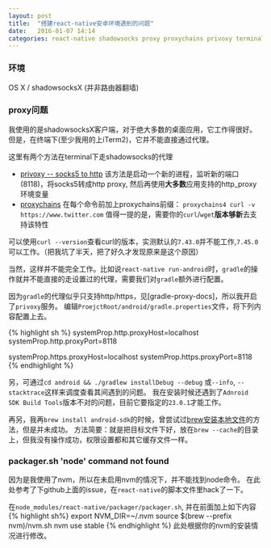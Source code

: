 ```yaml
---
layout: post
title:  "搭建react-native安卓环境遇到的问题"
date:   2016-01-07 14:14
categories: react-native shadowsocks proxy proxychains privoxy terminal nvm 终端
---
```


### 环境
OS X / shadowsocksX (并非路由器翻墙)



### proxy问题
我使用的是shadowsocksX客户端，对于绝大多数的桌面应用，它工作得很好。但是，在终端下(至少我用的上iTerm2)，它并不能直接通过代理。

这里有两个方法在terminal下走shadowsocks的代理
* [privoxy -- socks5 to http]
    该方法是启动一个新的进程，监听新的端口(8118)，将socks5转成http proxy, 然后再使用**大多数**应用支持的http_proxy环境变量
* [proxychains]
    在每个命令前加上proxychains前缀： `proxychains4 curl -v https://www.twitter.com`
    值得一提的是，需要你的`curl`/`wget`**版本够新**去支持该特性

可以使用`curl --version`查看curl的版本，实测默认的`7.43.0`并不能工作,`7.45.0`可以工作。（把我坑了半天，把了好久才发现原来是这个原因）

当然，这样并不能完全工作。比如说`react-native run-android`时，`gradle`的操作就并不能直接的走设置过的代理，需要我们对`gradle`额外进行配置。

因为`gradle`的代理似乎只支持http/https，见[gradle-proxy-docs]，所以我开启了`privoxy`服务。
编辑`ProejctRoot/android/gradle.properties`文件，将下列内容配置上去。

{% highlight sh %}
systemProp.http.proxyHost=localhost
systemProp.http.proxyPort=8118

systemProp.https.proxyHost=localhost
systemProp.https.proxyPort=8118
{% endhighlight %}

另，可通过`cd android && ./gradlew installDebug --debug` 或`--info`, `--stacktrace`这样来调度查看其间遇到的问题。
我在安装时候还遇到了`Adnroid SDK Build Tools`版本不对的问题，目前它要指定的`23.0.1`才能工作。

再另，我再`brew install android-sdk`的时候，曾尝试过[brew安装本地文件]的方法，但是并未成功。
方法简要：就是把目标文件下好，放在`brew --cache`的目录上，但我没有操作成功，权限设置都和其它缓存文件一样。

### packager.sh 'node' command not found
因为是我使用了nvm，所以在未启用nvm的情况下，并不能找到node命令。
在此处参考了下github上面的issue，在`react-native`的脚本文件里hack了一下。

在`node_modules/react-native/packager/packager.sh`, 并在前面加上如下内容 
{% highlight sh%}
export NVM_DIR=~/.nvm
source $(brew --prefix nvm)/nvm.sh
nvm use stable
{% endhighlight %}
此处根据你的nvm的安装情况进行修改。


[privoxy -- socks5 to http]: http://yanghui.name/blog/2015/07/19/make-all-command-through-proxy/
[proxychains]: http://cxh.me/2015/01/30/use-shadowsocks-in-terminal/
[gradle-proxy-doc]: https://docs.gradle.org/current/userguide/build_environment.html
[brew安装本地文件]: http://mygeekdaddy.net/2014/12/05/how-to-install-a-local-file-in-homebrew/
